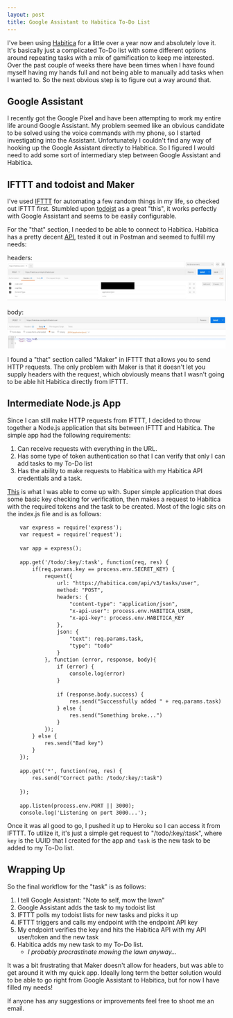 ```yaml
---
layout: post
title: Google Assistant to Habitica To-Do List 
---
```


I've been using [Habitica](https://habitica.com) for a little over a year now and absolutely love it. It's basically just a complicated To-Do list with some different options around repeating tasks with a mix of gamification to keep me interested. Over the past couple of weeks there have been times when I have found myself having my hands full and not being able to manually add tasks when I wanted to. So the next obvious step is to figure out a way around that.

## Google Assistant

I recently got the Google Pixel and have been attempting to work my entire life around Google Assistant. My problem seemed like an obvious candidate to be solved using the voice commands with my phone, so I started investigating into the Assistant. Unfortunately I couldn't find any way of hooking up the Google Assistant directly to Habitica. So I figured I would need to add some sort of intermediary step between Google Assistant and Habitica.

## IFTTT and todoist and Maker

I've used [IFTTT](https://ifttt.com) for automating a few random things in my life, so checked out IFTTT first. Stumbled upon [todoist](https://todoist.com) as a great "this", it works perfectly with Google Assistant and seems to be easily configurable.

For the "that" section, I needed to be able to connect to Habitica. Habitica has a pretty decent [API](https://habitica.com/apidoc/), tested it out in Postman and seemed to fulfill my needs:

headers:
![Habitica Headers](/images/habitica-headers.jpg)

body:
![Habitica Body](/images/habitica-body.jpg)

I found a "that" section called "Maker" in IFTTT that allows you to send HTTP requests. The only problem with Maker is that it doesn't let you supply headers with the request, which obviously means that I wasn't going to be able hit Habitica directly from IFTTT.

## Intermediate Node.js App

Since I can still make HTTP requests from IFTTT, I decided to throw together a Node.js application that sits between IFTTT and Habitica. The simple app had the following requirements:

1. Can receive requests with everything in the URL.
2. Has some type of token authentication so that I can verify that only I can add tasks to my To-Do list
3. Has the ability to make requests to Habitica with my Habitica API credentials and a task.

[This](https://github.com/MattJGlick/habitica_todo_exchange) is what I was able to come up with. Super simple application that does some basic key checking for verification, then makes a request to Habitica with the required tokens and the task to be created. Most of the logic sits on the index.js file and is as follows:

```
    var express = require('express');
    var request = require('request');

    var app = express();

    app.get('/todo/:key/:task', function(req, res) {
        if(req.params.key == process.env.SECRET_KEY) {
            request({
                url: "https://habitica.com/api/v3/tasks/user",
                method: "POST",
                headers: {
                    "content-type": "application/json",  
                    "x-api-user": process.env.HABITICA_USER,
                    "x-api-key": process.env.HABITICA_KEY 
                },
                json: { 
                    "text": req.params.task, 
                    "type": "todo" 
                }
            }, function (error, response, body){
                if (error) {
                    console.log(error)
                }

                if (response.body.success) {
                    res.send("Successfully added " + req.params.task)
                } else {
                    res.send("Something broke...")
                }
            });
        } else {
            res.send("Bad key")
        }
    });

    app.get('*', function(req, res) {
        res.send("Correct path: /todo/:key/:task")

    });

    app.listen(process.env.PORT || 3000);
    console.log('Listening on port 3000...');
```

Once it was all good to go, I pushed it up to Heroku so I can access it from IFTTT. To utilize it, it's just a simple get request to "/todo/:key/:task", where `key` is the UUID that I created for the app and `task` is the new task to be added to my To-Do list.

## Wrapping Up

So the final workflow for the "task" is as follows:

1. I tell Google Assistant: "Note to self, mow the lawn"
2. Google Assistant adds the task to my todoist list
3. IFTTT polls my todoist lists for new tasks and picks it up
4. IFTTT triggers and calls my endpoint with the endpoint API key
5. My endpoint verifies the key and hits the Habitica API with my API user/token and the new task
6. Habitica adds my new task to my To-Do list.
    * *I probably procrastinate mowing the lawn anyway...*

It was a bit frustrating that Maker doesn't allow for headers, but was able to get around it with my quick app. Ideally long term the better solution would to be able to go right from Google Assistant to Habitica, but for now I have filled my needs!

If anyone has any suggestions or improvements feel free to shoot me an email.

